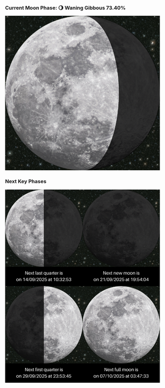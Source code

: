 ### Current Moon Phase: 🌖 Waning Gibbous 73.40%
![Moon Phase](moonphase.png)
### Next Key Phases
![Gallery](gallery.png)